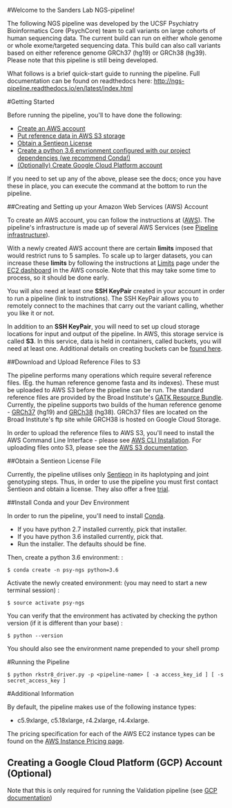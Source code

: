 #Welcome to the Sanders Lab NGS-pipeline!

The following NGS pipeline was developed by the UCSF Psychiatry Bioinformatics Core (PsychCore) 
team to call variants on large cohorts of human sequencing data. The current build can run 
on either whole genome or whole exome/targeted sequencing data. This build can also call variants
based on either reference genome GRCh37 (hg19) or GRCh38 (hg39). Please note that this pipeline is
still being developed.  

What follows is a brief quick-start guide to running the pipeline. Full documentation 
can be found on readthedocs here: http://ngs-pipeline.readthedocs.io/en/latest/index.html

#Getting Started

Before running the pipeline, you'll to have done the following:

  - [Create an AWS account](#Creating-and-Setting-up-your-Amazon-Web-Services-(AWS)-Account)
  - [Put reference data in AWS S3 storage](#Download-and-Upload-Reference-Files-to-S3)
  - [Obtain a Sentieon License](#Obtain-a-Sentieon-License-File)
  - [Create a python 3.6 envrionment configured with our project dependencies (we recommend Conda!)](#Install-Conda-and-your-Dev-Environment)
  - [(Optionally) Create Google Cloud Platform account](#Install-Conda-and-your-Dev-Environment)

If you need to set up any of the above, please see the docs; once you 
have these in place, you can execute the command at the bottom to run
the pipeline.

##Creating and Setting up your Amazon Web Services (AWS) Account

To create an AWS account, you can follow the instructions at ([AWS](https://aws.amazon.com)). 
The pipeline's infrastructure is made up of several
AWS Services (see [Pipeline infrastructure](http://ngs-pipeline.readthedocs.io/en/latest/overview.html#pipeline-infrastructure)).

With a newly created AWS account there are certain **limits** imposed that would restrict runs to 5 samples. 
To scale up to larger datasets, you can increase these **limits** by following the instructions at [Limits](https://console.aws.amazon.com/ec2/v2/home?region=us-east-1#Limits:) page under the [EC2 dashboard](https://console.aws.amazon.com/ec2/v2/home?region=us-east-1#Home:) in the
AWS console. Note that this may take some time to process, so it should be done early.

You will also need at least one **SSH KeyPair** created in your account in order to run a pipeline (link to instrutions).
The SSH KeyPair allows you to remotely connect to the machines that carry out the variant calling, whether you like it or not.

In addition to an **SSH KeyPair**, you will need to set up cloud storage locations for input and output of the pipeline.
In AWS, this storage service is called **S3**. In this service, data is held in containers, called buckets, you will need at least one.
Additional details on creating buckets can be [found here](https://docs.aws.amazon.com/AmazonS3/latest/user-guide/create-bucket.html).

##Download and Upload Reference Files to S3

The pipeline performs many operations which require several reference files. (Eg. the human reference genome fasta and its indexes). These must be uploaded to AWS S3 before the pipeline can be run. The standard
reference files are provided by the Broad Institute's [GATK Resource
Bundle](https://software.broadinstitute.org/gatk/download/bundle). Currently, the pipeline supports two builds of the human
reference genome - [GRCh37](https://software.broadinstitute.org/gatk/download/bundle) (hg19) and [GRCh38](https://console.cloud.google.com/storage/browser/genomics-public-data/resources/broad/hg38/v0) (hg38). GRCh37 files
are located on the Broad Institute's ftp site while GRCH38 is hosted on
Google Cloud Storage.

In order to upload the reference files to AWS S3, you'll need to install
the AWS Command Line Interface - please see [AWS CLI Installation](https://docs.aws.amazon.com/cli/latest/userguide/installing.html).
For uploading files onto S3, please see the [AWS S3 documentation](https://docs.aws.amazon.com/cli/latest/reference/s3/cp.html).

##Obtain a Sentieon License File

Currently, the pipeline utilises only [Sentieon](https://www.sentieon.com) in its haplotyping
and joint genotyping steps. Thus, in order to use the pipeline you must
first contact Sentieon and obtain a license. They also offer a free
[trial](https://www.sentieon.com/home/free-trial/).

##Install Conda and your Dev Environment

In order to run the pipeline, you'll need to install [Conda](https://conda.io/miniconda.html).

  - If you have python 2.7 installed currently, pick that installer.
  - If you have python 3.6 installed currently, pick that.
  - Run the installer. The defaults should be fine.

Then, create a python 3.6 environment: :

    $ conda create -n psy-ngs python=3.6

Activate the newly created environment: (you may need to start a new
terminal session) :

    $ source activate psy-ngs

You can verify that the environment has activated by checking the python
version (if it is different than your base) :

    $ python --version

You should also see the environment name prepended to your shell promp

#Running the Pipeline

    $ python rkstr8_driver.py -p <pipeline-name> [ -a access_key_id ] [ -s secret_access_key ]

#Additional Information

By default, the pipeline makes use of the following instance types:

  - c5.9xlarge, c5.18xlarge, r4.2xlarge, r4.4xlarge.

The pricing specification for each of the AWS EC2 instance types can be
found on the [AWS Instance Pricing page](https://aws.amazon.com/ec2/pricing/on-demand/).


## Creating a Google Cloud Platform (GCP) Account (Optional)

Note that this is only required for running the Validation pipeline (see [GCP documentation](https://cloud.google.com))
